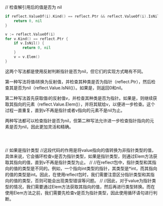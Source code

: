 // 检查解引用后的值是否为 nil

```go
if reflect.ValueOf(i).Kind() == reflect.Ptr && reflect.ValueOf(i).IsNil() {
    return 0, nil
}
```



```go
v := reflect.ValueOf(i)
for v.Kind() == reflect.Ptr {
    if v.IsNil() {
        return 0, nil
    }
    v = v.Elem()
}
```
	

这两个写法都是使用反射判断指针是否为nil，但它们的实现方式略有不同。

第一种写法将值i转换为反射值，并检查其种类是否为指针（reflect.Ptr），然后检查其是否为nil（reflect.Value.IsNil()）。如果是，则返回0和nil。

第二种写法首先获取值i的反射值v，并检查其种类是否为指针。如果是，则继续获取其指向的元素（reflect.Value.Elem()），并将其赋给v，以便进一步检查。这个过程一直重复，直到v不再是指针或者v指向的元素不是nil为止。

两种写法都可以检查指针是否为nil，但第二种写法允许进一步检查指针指向的元素是否为nil，因此更加灵活和精确。

```go

	
```



// 如果是指针类型
//这段代码的作用是将value指向的值转换为非指针类型的值，具体来说，它会循环检查v是否为指针类型，如果是指针类型，则通过Elem方法获取其指向的值，直到v不再是指针类型为止。
//
//在reflect包中，指针类型和其指向的值的类型是不同的。例如，一个指向int类型的指针，其类型是*int，而其指向的值的类型是int。因此，在使用reflect包时，我们需要注意区分指针类型和其指向的值的类型，否则可能会出现类型错误等问题。
//
//因此，对于value为指针类型的情况，我们需要通过Elem方法获取其指向的值，然后再进行类型转换。而在使用Elem方法之前，我们需要先检查v是否为指针类型，因此使用循环语句进行判断。
